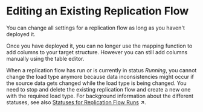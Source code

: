 <!-- loioa24c71f3ba7548909534d4cb52cefbfc -->

# Editing an Existing Replication Flow

You can change all settings for a replication flow as long as you haven't deployed it.

Once you have deployed it, you can no longer use the mapping function to add columns to your target structure. However you can still add columns manually using the table editor.

When a replication flow has run or is currently in status *Running*, you cannot change the load type anymore because data inconsistencies might occur if the source data gets changed while the load type is being changed. You need to stop and delete the existing replication flow and create a new one with the required load type. For background information about the different statuses, see also [Statuses for Replication Flow Runs](https://help.sap.com/viewer/9f36ca35bc6145e4acdef6b4d852d560/internal/en-US/e8b2ff93d60b41caa3837ecf9c59689e.html "Learn more about the possible statuses of replication flow runs and what actions you can take for each of these statuses.") :arrow_upper_right:.

